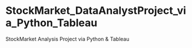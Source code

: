 # StockMarket_DataAnalystProject_via_Python_Tableau
StockMarket Analysis Project via Python &amp; Tableau

